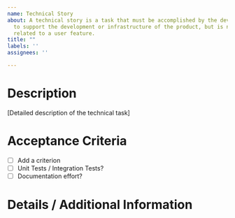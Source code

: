 ```yaml
---
name: Technical Story
about: A technical story is a task that must be accomplished by the development team
  to support the development or infrastructure of the product, but is not directly
  related to a user feature.
title: ""
labels: ''
assignees: ''

---
```


# Description
[Detailed description of the technical task]

# Acceptance Criteria
- [ ] Add a criterion
- [ ] Unit Tests / Integration Tests?
- [ ] Documentation effort?

# Details / Additional Information
